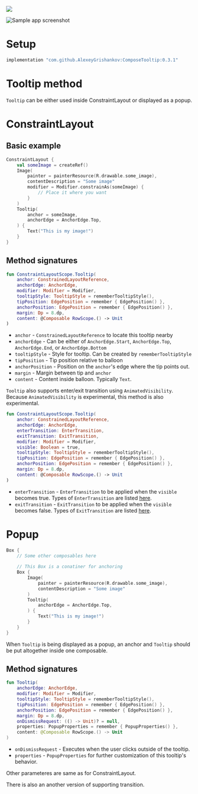 [![](https://www.jitpack.io/v/AlexeyGrishankov/ComposeTooltip.svg)](https://www.jitpack.io/#AlexeyGrishankov/ComposeTooltip)

![Sample app screenshot](https://github.com/skgmn/ComposeTooltip/blob/master/.github/images/sample_screenshot.png)

# Setup

```gradle
implementation "com.github.AlexeyGrishankov:ComposeTooltip:0.3.1"
```

# Tooltip method

`Tooltip` can be either used inside ConstraintLayout or displayed as a popup.

# ConstraintLayout

## Basic example

```kotlin
ConstraintLayout {
    val someImage = createRef()
    Image(
        painter = painterResource(R.drawable.some_image),
        contentDescription = "Some image"
        modifier = Modifier.constrainAs(someImage) {
            // Place it where you want
        }
    )
    Tooltip(
        anchor = someImage,
        anchorEdge = AnchorEdge.Top,
    ) {
        Text("This is my image!")
    }
}
```

## Method signatures

```kotlin
fun ConstraintLayoutScope.Tooltip(
    anchor: ConstrainedLayoutReference,
    anchorEdge: AnchorEdge,
    modifier: Modifier = Modifier,
    tooltipStyle: TooltipStyle = rememberTooltipStyle(),
    tipPosition: EdgePosition = remember { EdgePosition() },
    anchorPosition: EdgePosition = remember { EdgePosition() },
    margin: Dp = 8.dp,
    content: @Composable RowScope.() -> Unit
)
```

* `anchor` - `ConstrainedLayoutReference` to locate this tooltip nearby
* `anchorEdge` - Can be either of `AnchorEdge.Start`, `AnchorEdge.Top`, `AnchorEdge.End`, or `AnchorEdge.Bottom`
* `tooltipStyle` - Style for tooltip. Can be created by `rememberTooltipStyle`
* `tipPosition` - Tip position relative to balloon
* `anchorPosition` - Position on the `anchor`'s edge where the tip points out.
* `margin` - Margin between tip and `anchor`
* `content` - Content inside balloon. Typically `Text`.

`Tooltip` also supports enter/exit transition using `AnimatedVisibility`. Because `AnimatedVisibility` is experimental, this method is also experimental.

```kotlin
fun ConstraintLayoutScope.Tooltip(
    anchor: ConstrainedLayoutReference,
    anchorEdge: AnchorEdge,
    enterTransition: EnterTransition,
    exitTransition: ExitTransition,
    modifier: Modifier = Modifier,
    visible: Boolean = true,
    tooltipStyle: TooltipStyle = rememberTooltipStyle(),
    tipPosition: EdgePosition = remember { EdgePosition() },
    anchorPosition: EdgePosition = remember { EdgePosition() },
    margin: Dp = 8.dp,
    content: @Composable RowScope.() -> Unit
)
```

* `enterTransition` - `EnterTransition` to be applied when the `visible` becomes true. Types of `EnterTransition` are listed [here](https://developer.android.com/jetpack/compose/animation#entertransition).
* `exitTransition` - `ExitTransition` to be applied when the `visible` becomes false. Types of `ExitTransition` are listed [here](https://developer.android.com/jetpack/compose/animation#exittransition).

# Popup

```kotlin
Box {
    // Some other composables here
    
    // This Box is a conatiner for anchoring
    Box {
        Image(
            painter = painterResource(R.drawable.some_image),
            contentDescription = "Some image"
        )
        Tooltip(
            anchorEdge = AnchorEdge.Top,
        ) {
            Text("This is my image!")
        }
    }
}
```

When `Tooltip` is being displayed as a popup, an anchor and `Tooltip` should be put altogether inside one composable.

## Method signatures

```kotlin
fun Tooltip(
    anchorEdge: AnchorEdge,
    modifier: Modifier = Modifier,
    tooltipStyle: TooltipStyle = rememberTooltipStyle(),
    tipPosition: EdgePosition = remember { EdgePosition() },
    anchorPosition: EdgePosition = remember { EdgePosition() },
    margin: Dp = 8.dp,
    onDismissRequest: (() -> Unit)? = null,
    properties: PopupProperties = remember { PopupProperties() },    
    content: @Composable RowScope.() -> Unit
)
```

* `onDismissRequest` - Executes when the user clicks outside of the tooltip.
* `properties` - `PopupProperties` for further customization of this tooltip's behavior.

Other parameteres are same as for ConstraintLayout.

There is also an another version of supporting transition.
